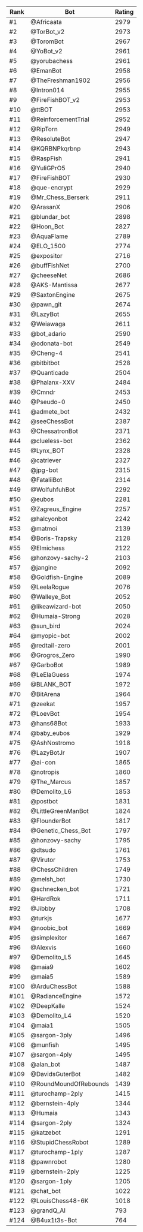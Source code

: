 Rank|Bot|Rating
---|---|---
#1|@Africaata|2979
#2|@TorBot_v2|2973
#3|@ToromBot|2967
#4|@YoBot_v2|2961
#5|@yorubachess|2961
#6|@EmanBot|2958
#7|@TheFreshman1902|2956
#8|@Intron014|2955
#9|@FireFishBOT_v2|2953
#10|@ttBOT|2953
#11|@ReinforcementTrial|2952
#12|@RipTorn|2949
#13|@ResoluteBot|2947
#14|@KQRBNPkqrbnp|2943
#15|@RaspFish|2941
#16|@YuliGPrO5|2940
#17|@FireFishBOT|2930
#18|@que-encrypt|2929
#19|@Mr_Chess_Berserk|2911
#20|@ArasanX|2906
#21|@blundar_bot|2898
#22|@Hoon_Bot|2827
#23|@AquaFlame|2789
#24|@ELO_1500|2774
#25|@expositor|2716
#26|@buffFishNet|2700
#27|@cheeseNet|2686
#28|@AKS-Mantissa|2677
#29|@SaxtonEngine|2675
#30|@pawn_git|2674
#31|@LazyBot|2655
#32|@Weiawaga|2611
#33|@bot_adario|2590
#34|@odonata-bot|2549
#35|@Cheng-4|2541
#36|@bitbitbot|2528
#37|@Quanticade|2504
#38|@Phalanx-XXV|2484
#39|@Cmndr|2453
#40|@Pseudo-0|2450
#41|@admete_bot|2432
#42|@seeChessBot|2387
#43|@ChessatronBot|2371
#44|@clueless-bot|2362
#45|@Lynx_BOT|2328
#46|@catriever|2327
#47|@jpg-bot|2315
#48|@FataliiBot|2314
#49|@WolfuhfuhBot|2292
#50|@eubos|2281
#51|@Zagreus_Engine|2257
#52|@halcyonbot|2242
#53|@matmoi|2139
#54|@Boris-Trapsky|2128
#55|@Elmichess|2122
#56|@honzovy-sachy-2|2103
#57|@jangine|2092
#58|@Goldfish-Engine|2089
#59|@LeelaRogue|2076
#60|@Walleye_Bot|2052
#61|@likeawizard-bot|2050
#62|@Humaia-Strong|2028
#63|@sun_bird|2024
#64|@myopic-bot|2002
#65|@redtail-zero|2001
#66|@Grogros_Zero|1990
#67|@GarboBot|1989
#68|@LeElaGuess|1974
#69|@BLANK_BOT|1972
#70|@BitArena|1964
#71|@zeekat|1957
#72|@LoevBot|1954
#73|@hans68Bot|1933
#74|@baby_eubos|1929
#75|@AshNostromo|1918
#76|@LazyBotJr|1907
#77|@ai-con|1865
#78|@notropis|1860
#79|@The_Marcus|1857
#80|@Demolito_L6|1853
#81|@postbot|1831
#82|@LittleGreenManBot|1824
#83|@FlounderBot|1817
#84|@Genetic_Chess_Bot|1797
#85|@honzovy-sachy|1795
#86|@dtsudo|1761
#87|@Virutor|1753
#88|@ChessChildren|1749
#89|@melsh_bot|1730
#90|@schnecken_bot|1721
#91|@HardRok|1711
#92|@Jibbby|1708
#93|@turkjs|1677
#94|@noobic_bot|1669
#95|@simplexitor|1667
#96|@Alexvis|1660
#97|@Demolito_L5|1645
#98|@maia9|1602
#99|@maia5|1589
#100|@ArduChessBot|1588
#101|@RadianceEngine|1572
#102|@DeepKalle|1524
#103|@Demolito_L4|1520
#104|@maia1|1505
#105|@sargon-3ply|1496
#106|@munfish|1495
#107|@sargon-4ply|1495
#108|@alan_bot|1487
#109|@DavidsGuterBot|1482
#110|@RoundMoundOfRebounds|1439
#111|@turochamp-2ply|1415
#112|@bernstein-4ply|1344
#113|@Humaia|1343
#114|@sargon-2ply|1324
#115|@katzebot|1291
#116|@StupidChessRobot|1289
#117|@turochamp-1ply|1287
#118|@pawnrobot|1280
#119|@bernstein-2ply|1225
#120|@sargon-1ply|1205
#121|@chat_bot|1022
#122|@LouisChess48-6K|1018
#123|@grandQ_AI|793
#124|@B4ux1t3s-Bot|764
